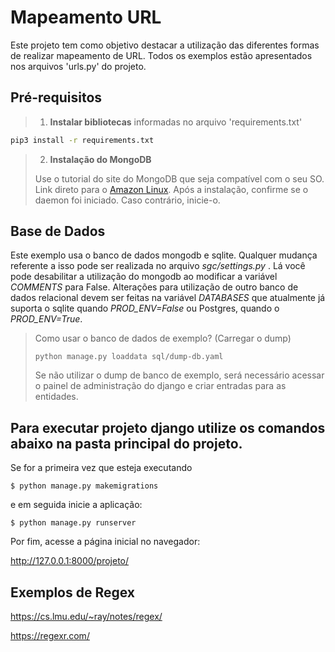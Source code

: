 # Mapeamento URL

Este projeto tem como objetivo destacar a utilização das diferentes formas de realizar mapeamento de URL. Todos os exemplos estão apresentados nos arquivos 'urls.py' do projeto.


## Pré-requisitos

> 1. **Instalar bibliotecas** informadas no arquivo 'requirements.txt' 

```bash
pip3 install -r requirements.txt
```

> 2. **Instalação do MongoDB**
> 
> Use o tutorial do site do MongoDB que seja compatível com o seu SO. 
> Link direto para o [Amazon Linux](https://docs.mongodb.com/manual/tutorial/install-mongodb-on-amazon/).
> Após a instalação, confirme se o daemon foi iniciado. Caso contrário, inicie-o. 

## Base de Dados
Este exemplo usa o banco de dados mongodb e sqlite. Qualquer mudança referente a isso pode ser realizada no arquivo *sgc/settings.py* . Lá você pode 
desabilitar a utilização do mongodb ao modificar a variável *COMMENTS* para False. Alterações para utilização de outro banco de dados
relacional devem ser feitas na variável *DATABASES* que atualmente já suporta o sqlite quando *PROD_ENV=False* ou Postgres, quando o *PROD_ENV=True*.

> Como usar o banco de dados de exemplo? (Carregar o dump)
> ```
> python manage.py loaddata sql/dump-db.yaml
> ```
> Se não utilizar o dump de banco de exemplo, será necessário acessar o painel de 
> administração do django e criar entradas para as entidades.

## Para executar projeto django utilize os comandos abaixo na pasta principal do projeto. 

Se for a primeira vez que esteja executando 
```
$ python manage.py makemigrations
```

e em seguida inicie a aplicação:
```
$ python manage.py runserver
```

Por fim, acesse a página inicial no navegador: 

http://127.0.0.1:8000/projeto/


## Exemplos de Regex 

https://cs.lmu.edu/~ray/notes/regex/

https://regexr.com/
